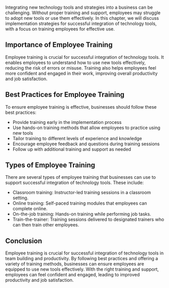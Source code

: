 
Integrating new technology tools and strategies into a business can be challenging. Without proper training and support, employees may struggle to adopt new tools or use them effectively. In this chapter, we will discuss implementation strategies for successful integration of technology tools, with a focus on training employees for effective use.

Importance of Employee Training
-------------------------------

Employee training is crucial for successful integration of technology tools. It enables employees to understand how to use new tools effectively, reducing the risk of errors or misuse. Training also helps employees feel more confident and engaged in their work, improving overall productivity and job satisfaction.

Best Practices for Employee Training
------------------------------------

To ensure employee training is effective, businesses should follow these best practices:

* Provide training early in the implementation process
* Use hands-on training methods that allow employees to practice using new tools
* Tailor training to different levels of experience and knowledge
* Encourage employee feedback and questions during training sessions
* Follow up with additional training and support as needed

Types of Employee Training
--------------------------

There are several types of employee training that businesses can use to support successful integration of technology tools. These include:

* Classroom training: Instructor-led training sessions in a classroom setting.
* Online training: Self-paced training modules that employees can complete online.
* On-the-job training: Hands-on training while performing job tasks.
* Train-the-trainer: Training sessions delivered to designated trainers who can then train other employees.

Conclusion
----------

Employee training is crucial for successful integration of technology tools in team building and productivity. By following best practices and offering a variety of training methods, businesses can ensure employees are equipped to use new tools effectively. With the right training and support, employees can feel confident and engaged, leading to improved productivity and job satisfaction.
